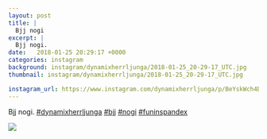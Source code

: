 ```yaml
---
layout: post
title: |
  Bjj nogi
excerpt: |
  Bjj nogi.    
date:   2018-01-25 20:29:17 +0000
categories: instagram
background: instagram/dynamixherrljunga/2018-01-25_20-29-17_UTC.jpg
thumbnail: instagram/dynamixherrljunga/2018-01-25_20-29-17_UTC.jpg

instagram_url: https://www.instagram.com/dynamixherrljunga/p/BeYskWch4Di
---
```

Bjj nogi. [#dynamixherrljunga](https://www.instagram.com/explore/tags/dynamixherrljunga/) [#bjj](https://www.instagram.com/explore/tags/bjj/) [#nogi](https://www.instagram.com/explore/tags/nogi/) [#funinspandex](https://www.instagram.com/explore/tags/funinspandex/)



<img src='{{ site.baseurl }}/instagram/dynamixherrljunga/2018-01-25_20-29-17_UTC.jpg' class='img-fluid' />
